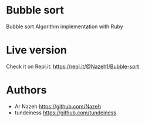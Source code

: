 # Bubble sort

Bubble sort Algorithm  implementation with Ruby

# Live version
Check it on Repl.it: https://repl.it/@Nazeh1/Bubble-sort

# Authors
* Ar Nazeh https://github.com/Nazeh
* tundeiness https://github.com/tundeiness
